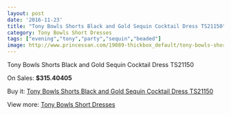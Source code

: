 ```yaml
---
layout: post
date: '2016-11-23'
title: "Tony Bowls Shorts Black and Gold Sequin Cocktail Dress TS21150"
category: Tony Bowls Short Dresses
tags: ["evening","tony","party","sequin","beaded"]
image: http://www.princessan.com/19089-thickbox_default/tony-bowls-shorts-black-and-gold-sequin-cocktail-dress-ts21150.jpg
---
```

Tony Bowls Shorts Black and Gold Sequin Cocktail Dress TS21150

On Sales: **$315.40405**
<a href="https://www.princessan.com/en/tony-bowls-short-dresses/8642-tony-bowls-shorts-black-and-gold-sequin-cocktail-dress-ts21150.html"><amp-img layout="responsive" width="600" height="600" src="//www.princessan.com/19089-thickbox_default/tony-bowls-shorts-black-and-gold-sequin-cocktail-dress-ts21150.jpg" alt="Tony Bowls Shorts Black and Gold Sequin Cocktail Dress TS21150 0" /></a>
<a href="https://www.princessan.com/en/tony-bowls-short-dresses/8642-tony-bowls-shorts-black-and-gold-sequin-cocktail-dress-ts21150.html"><amp-img layout="responsive" width="600" height="600" src="//www.princessan.com/19090-thickbox_default/tony-bowls-shorts-black-and-gold-sequin-cocktail-dress-ts21150.jpg" alt="Tony Bowls Shorts Black and Gold Sequin Cocktail Dress TS21150 1" /></a>
<a href="https://www.princessan.com/en/tony-bowls-short-dresses/8642-tony-bowls-shorts-black-and-gold-sequin-cocktail-dress-ts21150.html"><amp-img layout="responsive" width="600" height="600" src="//www.princessan.com/19091-thickbox_default/tony-bowls-shorts-black-and-gold-sequin-cocktail-dress-ts21150.jpg" alt="Tony Bowls Shorts Black and Gold Sequin Cocktail Dress TS21150 2" /></a>
<a href="https://www.princessan.com/en/tony-bowls-short-dresses/8642-tony-bowls-shorts-black-and-gold-sequin-cocktail-dress-ts21150.html"><amp-img layout="responsive" width="600" height="600" src="//www.princessan.com/19092-thickbox_default/tony-bowls-shorts-black-and-gold-sequin-cocktail-dress-ts21150.jpg" alt="Tony Bowls Shorts Black and Gold Sequin Cocktail Dress TS21150 3" /></a>

Buy it: [Tony Bowls Shorts Black and Gold Sequin Cocktail Dress TS21150](https://www.princessan.com/en/tony-bowls-short-dresses/8642-tony-bowls-shorts-black-and-gold-sequin-cocktail-dress-ts21150.html "Tony Bowls Shorts Black and Gold Sequin Cocktail Dress TS21150")

View more: [Tony Bowls Short Dresses](https://www.princessan.com/en/70-tony-bowls-short-dresses "Tony Bowls Short Dresses")